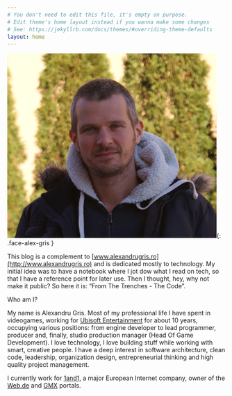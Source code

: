 ```yaml
---
# You don't need to edit this file, it's empty on purpose.
# Edit theme's home layout instead if you wanna make some changes
# See: https://jekyllrb.com/docs/themes/#overriding-theme-defaults
layout: home
---
```


![This is me](assets/me.png){: .face-alex-gris }

This blog is a complement to [www.alexandrugris.ro](http://www.alexandrugris.ro) and is dedicated mostly to technology. My initial idea was to have 
a notebook where I jot dow what I read on tech, so that I have a reference point for later use. Then I thought, hey, why not make it public? So here it is: “From The Trenches - The Code”.

Who am I?

My name is Alexandru Gris. Most of my professional life I have spent in videogames, working for [Ubisoft Entertainment](https://www.ubisoft.com/en-GB/) for about 10 years, 
occupying various positions: from engine developer to lead programmer, producer and, finally, studio production manager (Head Of Game Development). I love technology, I love building stuff while working with smart, creative people. 
I have a deep interest in software architecture, clean code, leadership, organization design, entrepreneurial thinking and high quality project management.

I currently work for [1and1](https://www.1und1.de/), a major European Internet company, owner of the [Web.de](https://web.de) and [GMX](https://gmx.de) portals.

